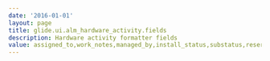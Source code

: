 ```yaml
---
date: '2016-01-01'
layout: page
title: glide.ui.alm_hardware_activity.fields
description: Hardware activity formatter fields
value: assigned_to,work_notes,managed_by,install_status,substatus,reserved_for 
---
```

